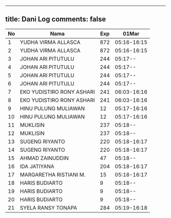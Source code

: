 
---
title: Dani Log
comments: false
---

| No | Nama | Exp | 01Mar |
|-----|-----|-----|-----|
| 1 | YUDHA VIRMA ALLASCA | 872 | 05:16-16:15 |
| 2 | YUDHA VIRMA ALLASCA | 872 | 05:16-16:15 |
| 3 | JOHAN ARI PITUTULU | 244 | 05:17-- |
| 4 | JOHAN ARI PITUTULU | 244 | 05:17-- |
| 5 | JOHAN ARI PITUTULU | 244 | 05:17-- |
| 6 | JOHAN ARI PITUTULU | 244 | 05:17-- |
| 7 | EKO YUDISTIRO RONY ASHARI | 241 | 06:03-16:16 |
| 8 | EKO YUDISTIRO RONY ASHARI | 241 | 06:03-16:16 |
| 9 | HINU PULUNG MULIAWAN | 12 | 05:17-16:16 |
| 10 | HINU PULUNG MULIAWAN | 12 | 05:17-16:16 |
| 11 | MUKLISIN | 237 | 05:18-- |
| 12 | MUKLISIN | 237 | 05:18-- |
| 13 | SUGENG RIYANTO | 220 | 05:18-16:17 |
| 14 | SUGENG RIYANTO | 220 | 05:18-16:17 |
| 15 | AHMAD ZAINUDDIN | 47 | 05:18-- |
| 16 | IDA JATIYANA | 204 | 05:18-16:17 |
| 17 | MARGARETHA RISTIANI M. | 15 | 05:18-16:17 |
| 18 | HARIS BUDIARTO | 9 | 05:18-- |
| 19 | HARIS BUDIARTO | 9 | 05:18-- |
| 20 | HARIS BUDIARTO | 9 | 05:18-- |
| 21 | SYELA RANSY TONAPA | 284 | 05:19-16:18 |
